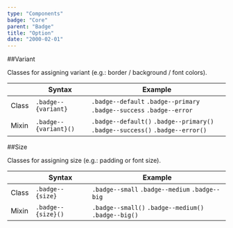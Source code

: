 ```yaml
---
type: "Components"
badge: "Core"
parent: "Badge"
title: "Option"
date: "2000-02-01"
---
```


##Variant

Classes for assigning variant (e.g.: border / background / font colors).

<div class="table--scroll">

|                         | Syntax                                    | Example                       |
| ----------------------- | ----------------------------------------- | ----------------------------- |
| Class                   | `.badge--{variant}`                        | `.badge--default` `.badge--primary` `.badge--success` `.badge--error` |
| Mixin                   | `.badge--{variant}()`                      | `.badge--default()` `.badge--primary()`  `.badge--success()` `.badge--error()`   |

</div>

<demo>
  <demovanilla src="vanilla/components/badge/variant">
  </demovanilla>
</demo>

##Size

Classes for assigning size (e.g.: padding or font size).

<div class="table--scroll">

|                         | Syntax                                    | Example                       |
| ----------------------- | ----------------------------------------- | ----------------------------- |
| Class                   | `.badge--{size}`                           | `.badge--small` `.badge--medium` `.badge--big`|
| Mixin                   | `.badge--{size}()`                         | `.badge--small()` `.badge--medium()`  `.badge--big()`   |

</div>

<demo>
  <demovanilla src="vanilla/components/badge/size">
  </demovanilla>
</demo>
